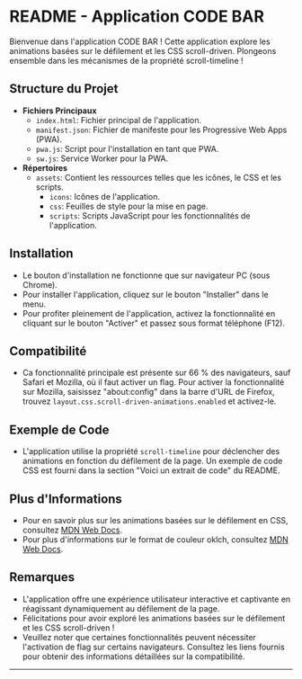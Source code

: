 # README - Application CODE BAR

Bienvenue dans l'application CODE BAR ! Cette application explore les animations basées sur le défilement et les CSS scroll-driven. Plongeons ensemble dans les mécanismes de la propriété scroll-timeline !

## Structure du Projet

- **Fichiers Principaux**
  - `index.html`: Fichier principal de l'application.
  - `manifest.json`: Fichier de manifeste pour les Progressive Web Apps (PWA).
  - `pwa.js`: Script pour l'installation en tant que PWA.
  - `sw.js`: Service Worker pour la PWA.
- **Répertoires**
  - `assets`: Contient les ressources telles que les icônes, le CSS et les scripts.
    - `icons`: Icônes de l'application.
    - `css`: Feuilles de style pour la mise en page.
    - `scripts`: Scripts JavaScript pour les fonctionnalités de l'application.

## Installation

- Le bouton d'installation ne fonctionne que sur navigateur PC (sous Chrome).
- Pour installer l'application, cliquez sur le bouton "Installer" dans le menu.
- Pour profiter pleinement de l'application, activez la fonctionnalité en cliquant sur le bouton "Activer" et passez sous format téléphone (F12).

## Compatibilité

- Ca fonctionnalité principale est présente sur 66 % des navigateurs, sauf Safari et Mozilla, où il faut activer un flag. Pour activer la fonctionnalité sur Mozilla, saisissez "about:config" dans la barre d'URL de Firefox, trouvez `layout.css.scroll-driven-animations.enabled` et activez-le.

## Exemple de Code

- L'application utilise la propriété `scroll-timeline` pour déclencher des animations en fonction du défilement de la page. Un exemple de code CSS est fourni dans la section "Voici un extrait de code" du README.

## Plus d'Informations

- Pour en savoir plus sur les animations basées sur le défilement en CSS, consultez [MDN Web Docs](https://developer.mozilla.org/en-US/docs/Web/CSS/CSS_scroll-driven_animations).
- Pour plus d'informations sur le format de couleur oklch, consultez [MDN Web Docs](https://developer.mozilla.org/en-US/docs/Web/CSS/color_value/oklch).

## Remarques

- L'application offre une expérience utilisateur interactive et captivante en réagissant dynamiquement au défilement de la page.
- Félicitations pour avoir exploré les animations basées sur le défilement et les CSS scroll-driven !
- Veuillez noter que certaines fonctionnalités peuvent nécessiter l'activation de flag sur certains navigateurs. Consultez les liens fournis pour obtenir des informations détaillées sur la compatibilité.

---
